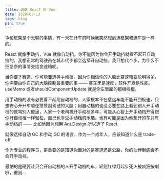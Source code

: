 ```yaml
---
title: 说说 React 和 Vue
date: 2020-05-13
tags: blog
pin: true
---
```


争论框架是个无聊的事情，有一天在开车的时候我突然想到选框架和选车是一样的。

React 就像手动挡，Vue 就像自动挡。你不能因为你会开手动挡就看不起开自动挡的，我想正常的驾驶员在城市代步都会选择开自动挡。我只想代个步，为什么不把复杂的事情交给变速箱呢。

当你要下赛道，你可能要选择手动档。因为你相信你的人脑比变速箱要聪明得多。你需要由你自己的大脑控制最重要的事 —— 赛车里是速度，软件开发是性能。useMemo 或者shouldComponentUpdate 就是你车里面的那根档棍。

用手动档的没有必要看不起用自动档的，人家根本不在意这车能不能开到极速，只想安心开开车顺便摸摸副驾驶的大腿；用自动档的也没必要在路上看到别人开手动档的就骂别人傻逼，人家一个老司机开手动档多年，可能从心智上开手动档开得跟你开自动档一样轻松，自己也享受手动档的乐趣。也有可能是因为他想开的车只有手动档的 —— 比如他因为想用 Ant.Design 所以选了 React.

就像选择自动 GC 和手动 GC 的语言，作为一个成年人，应该知道什么是 trade-off. 

作为专业的程序员，更重要的是知道你面对的是赛道还是公路，你的伙伴到底会不会开手动档。

最怕的是硬要让只会开自动档的人开手动档的车，轻则红绿灯起步死火被疯狂按喇叭，重则… 